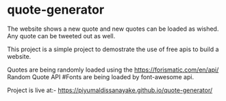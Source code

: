 # quote-generator

The website shows a new quote and new quotes can be loaded as wished. Any quote can be tweeted out as well.

This project is a simple project to demostrate the use of free apis to build a website.

Quotes are being randomly loaded using the https://forismatic.com/en/api/ Random Quote API
#Fonts are being loaded by font-awesome api.

Project is live at:- https://piyumaldissanayake.github.io/quote-generator/


